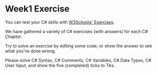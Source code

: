 # Week1 Exercise

You can test your C# skills with [W3Schools' Exercises](https://www.w3schools.com/cs/cs_exercises.asp).

We have gathered a variety of C# exercises (with answers) for each C# Chapter.

Try to solve an exercise by editing some code, or show the answer to see what you've done wrong.

Please solve C# Syntax, C# Comments, C# Variables, C# Data Types, C# User Input, and show the five (completed) ticks to TAs.
